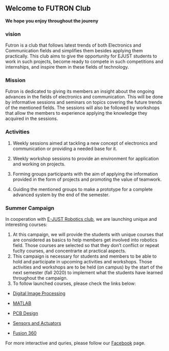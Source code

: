 ## Welcome to FUTRON Club

**We hope you enjoy throughout the joureny**

### vision

Futron is a club that follows latest trends of both Electronics and Communication fields and simplifies them besides applying them practically. This club aims to give the opportunity for EJUST students to work in such projects, become ready to compete in such competitions and internships, and inspire them in these fields of technology.

### Mission

Futron is dedicated to giving its members an insight about the ongoing advances in the fields of electronics and communication. This will be done by informative sessions and seminars on topics covering the future trends of the mentioned fields. The sessions will also be followed by workshops that allow the members to experience applying the knowledge they acquired in the sessions.

### Activities 

1. Weekly sessions aimed at tackling a new concept of electronics and communication
or providing a needed base for it.

2. Weekly workshop sessions to provide an environment for application and working
on projects.

3. Forming groups participants with the aim of applying the information provided in
the form of projects and promoting the value of teamwork.

4. Guiding the mentioned groups to make a prototype for a complete advanced system
by the end of the semester.

### Summer Campaign

In cooperation with [E-JUST Robotics club](https://ejust-robotics-club.github.io/Ejust-Robotics-Club/), we are launching unique and interesting courses: 
1. At this campaign, we will provide the students with unique courses that are considered as basics to help members get involved into robotics field. Those courses are selected so that they don’t conflict or repeat fuclty courses, and concentrarte at practical aspects.
2. This campaign is necessary for students and members to be able to hold and participate in upcoming activities and workshops. Those activities and workshops are to be held (on campus) by the start of the next semester (fall 2020) to implement what the students have learned throughout the campaign.
3. To follow launched courses, please check the links below:

- [Digital Image Processing](URL)

- [MATLAB](URL)

- [PCB Design](URL)

- [Sensors and Actuators](URL)

- [Fusion 360](URL)

For more interactive and quries, please follow our [Facebook](URL) page.

